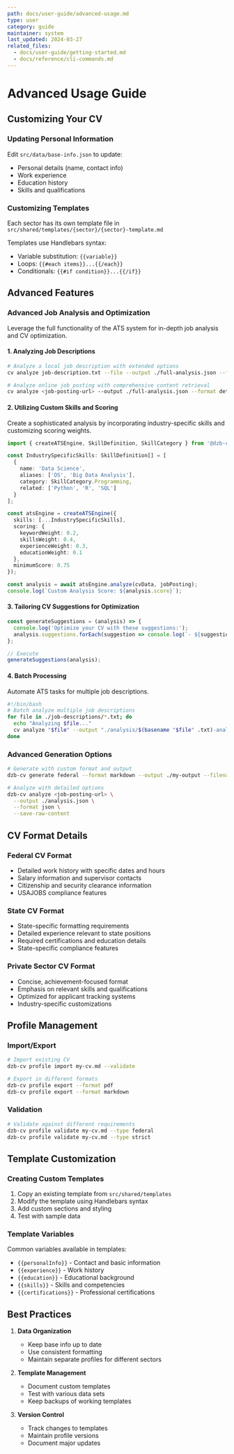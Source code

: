 ```yaml
---
path: docs/user-guide/advanced-usage.md
type: user
category: guide
maintainer: system
last_updated: 2024-03-27
related_files:
  - docs/user-guide/getting-started.md
  - docs/reference/cli-commands.md
---
```


# Advanced Usage Guide

## Customizing Your CV

### Updating Personal Information

Edit `src/data/base-info.json` to update:
- Personal details (name, contact info)
- Work experience
- Education history
- Skills and qualifications

### Customizing Templates

Each sector has its own template file in `src/shared/templates/{sector}/{sector}-template.md`

Templates use Handlebars syntax:
- Variable substitution: `{{variable}}`
- Loops: `{{#each items}}...{{/each}}`
- Conditionals: `{{#if condition}}...{{/if}}`

## Advanced Features

### Advanced Job Analysis and Optimization

Leverage the full functionality of the ATS system for in-depth job analysis and CV optimization.

#### 1. Analyzing Job Descriptions
```bash
# Analyze a local job description with extended options
cv analyze job-description.txt --file --output ./full-analysis.json --format detailed

# Analyze online job posting with comprehensive content retrieval
cv analyze <job-posting-url> --output ./full-analysis.json --format detailed --save-raw-content
```

#### 2. Utilizing Custom Skills and Scoring
Create a sophisticated analysis by incorporating industry-specific skills and customizing scoring weights.

```typescript
import { createATSEngine, SkillDefinition, SkillCategory } from '@dzb-cv/ats';

const IndustrySpecificSkills: SkillDefinition[] = [
  {
    name: 'Data Science',
    aliases: ['DS', 'Big Data Analysis'],
    category: SkillCategory.Programming,
    related: ['Python', 'R', 'SQL']
  }
];

const atsEngine = createATSEngine({
  skills: [...IndustrySpecificSkills],
  scoring: {
    keywordWeight: 0.2,
    skillsWeight: 0.4,
    experienceWeight: 0.3,
    educationWeight: 0.1
  },
  minimumScore: 0.75
});

const analysis = await atsEngine.analyze(cvData, jobPosting);
console.log(`Custom Analysis Score: ${analysis.score}`);
```

#### 3. Tailoring CV Suggestions for Optimization
```typescript
const generateSuggestions = (analysis) => {
  console.log('Optimize your CV with these suggestions:');
  analysis.suggestions.forEach(suggestion => console.log(`- ${suggestion}`));
};

// Execute
generateSuggestions(analysis);
```

#### 4. Batch Processing
Automate ATS tasks for multiple job descriptions.

```bash
#!/bin/bash
# Batch analyze multiple job descriptions
for file in ./job-descriptions/*.txt; do
  echo "Analyzing $file..."
  cv analyze "$file" --output "./analysis/$(basename "$file" .txt)-analysis.json"
done
```

### Advanced Generation Options

```bash
# Generate with custom format and output
dzb-cv generate federal --format markdown --output ./my-output --filename my-cv

# Analyze with detailed options
dzb-cv analyze <job-posting-url> \
  --output ./analysis.json \
  --format json \
  --save-raw-content
```

## CV Format Details

### Federal CV Format
- Detailed work history with specific dates and hours
- Salary information and supervisor contacts
- Citizenship and security clearance information
- USAJOBS compliance features

### State CV Format
- State-specific formatting requirements
- Detailed experience relevant to state positions
- Required certifications and education details
- State-specific compliance features

### Private Sector CV Format
- Concise, achievement-focused format
- Emphasis on relevant skills and qualifications
- Optimized for applicant tracking systems
- Industry-specific customizations

## Profile Management

### Import/Export
```bash
# Import existing CV
dzb-cv profile import my-cv.md --validate

# Export in different formats
dzb-cv profile export --format pdf
dzb-cv profile export --format markdown
```

### Validation
```bash
# Validate against different requirements
dzb-cv profile validate my-cv.md --type federal
dzb-cv profile validate my-cv.md --type strict
```

## Template Customization

### Creating Custom Templates
1. Copy an existing template from `src/shared/templates`
2. Modify the template using Handlebars syntax
3. Add custom sections and styling
4. Test with sample data

### Template Variables
Common variables available in templates:
- `{{personalInfo}}` - Contact and basic information
- `{{experience}}` - Work history
- `{{education}}` - Educational background
- `{{skills}}` - Skills and competencies
- `{{certifications}}` - Professional certifications

## Best Practices

1. **Data Organization**
   - Keep base info up to date
   - Use consistent formatting
   - Maintain separate profiles for different sectors

2. **Template Management**
   - Document custom templates
   - Test with various data sets
   - Keep backups of working templates

3. **Version Control**
   - Track changes to templates
   - Maintain profile versions
   - Document major updates 